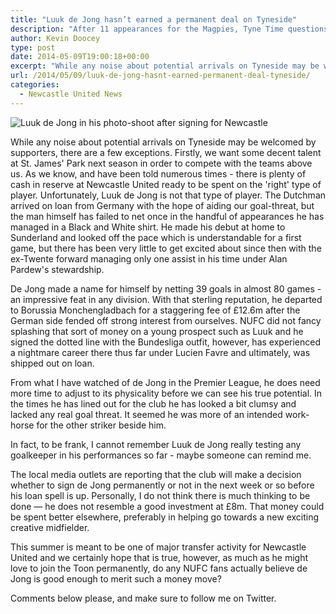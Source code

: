 ```yaml
---
title: "Luuk de Jong hasn’t earned a permanent deal on Tyneside"
description: "After 11 appearances for the Magpies, Tyne Time questions why Newcastle United would even consider spending £8m on Borussia Monchengladbach's Luuk de Jong"
author: Kevin Doocey
type: post
date: 2014-05-09T19:00:18+00:00
excerpt: "While any noise about potential arrivals on Tyneside may be welcomed by supporters, there are a few exceptions. Firstly, we want some decent talent at St. James' Park next season in order to.."
url: /2014/05/09/luuk-de-jong-hasnt-earned-permanent-deal-tyneside/
categories:
  - Newcastle United News
---
```


![Luuk de Jong in his photo-shoot after signing for Newcastle](https://www.tynetime.com/wp-content/uploads/2014/05/Luuk-De-Jong-Newcastle.jpg "Luuk - Hasn't shown anything in a Newcastle United shirt to merit an £8m move")

While any noise about potential arrivals on Tyneside may be welcomed by supporters, there are a few exceptions. Firstly, we want some decent talent at St. James' Park next season in order to compete with the teams above us. As we know, and have been told numerous times - there is plenty of cash in reserve at Newcastle United ready to be spent on the 'right' type of player. Unfortunately, Luuk de Jong is not that type of player. The Dutchman arrived on loan from Germany with the hope of aiding our goal-threat, but the man himself has failed to net once in the handful of appearances he has managed in a Black and White shirt. He made his debut at home to Sunderland and looked off the pace which is understandable for a first game, but there has been very little to get excited about since  then with the ex-Twente forward managing only one assist in his time under Alan Pardew's stewardship.

De Jong made a name for himself by netting 39 goals in almost 80 games - an impressive feat in any division. With that sterling reputation, he departed to Borussia Monchengladbach for a staggering fee of £12.6m after the German side fended off strong interest from ourselves. NUFC did not fancy splashing that sort of money on a young prospect such as Luuk and he signed the dotted line with the Bundesliga outfit, however, has experienced a nightmare career there thus far under Lucien Favre and ultimately, was shipped out on loan.

From what I have watched of de Jong in the Premier League, he does need more time to adjust to its physicality before we can see his true potential. In the times he has lined out for the club he has looked a bit clumsy and lacked any real goal threat. It seemed he was more of an intended work-horse for the other striker beside him.

In fact, to be frank, I cannot remember Luuk de Jong really testing any goalkeeper in his performances so far - maybe someone can remind me.

The local media outlets are reporting that the club will make a decision whether to sign de Jong permanently or not in the next week or so before his loan spell is up. Personally, I do not think there is much thinking to be done — he does not resemble a good investment at £8m. That money could be spent better elsewhere, preferably in helping go towards a new exciting creative midfielder.

This summer is meant to be one of major transfer activity for Newcastle United and we certainly hope that is true, however, as much as he might love to join the Toon permanently, do any NUFC fans actually believe de Jong is good enough to merit such a money move?

Comments below please, and make sure to follow me on Twitter.
